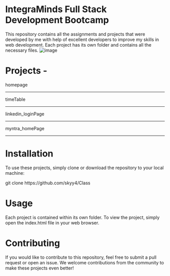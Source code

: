 # IntegraMinds Full Stack Development Bootcamp
This repository contains all the assignments and projects that were developed by me with help of excellent developers to improve my skills in web development. Each project has its own folder and contains all the necessary files.
![image](https://github.com/user-attachments/assets/712e75e4-0138-48e5-89df-76620f322174)


# Projects -
homepage <hr>
timeTable <hr>
linkedin_loginPage <hr>
myntra_homePage <hr>



# Installation
To use these projects, simply clone or download the repository to your local machine:
<p>git clone https://github.com/skyy4/Class</p>
  
# Usage
Each project is contained within its own folder. To view the project, simply open the index.html file in your web browser.
# Contributing
If you would like to contribute to this repository, feel free to submit a pull request or open an issue. We welcome contributions from the community to make these projects even better! 

 
